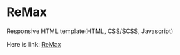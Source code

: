 # ReMax
Responsive HTML template(HTML, CSS/SCSS, Javascript)

Here is link: [ReMax](https://remax-html.netlify.app/)
